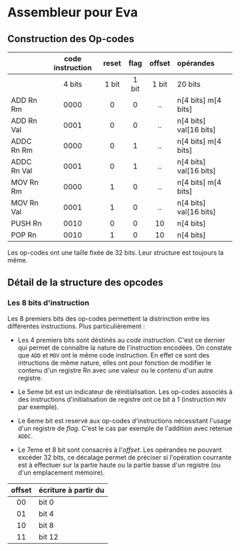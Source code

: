# Assembleur pour Eva

## Construction des Op-codes

|         | code instruction | reset | flag   | offset | opérandes |
|:------- | :--------------: | :---: | :----: | :----: | :-------- |
|         | 4 bits           | 1 bit | 1 bit  | 1 bit  | 20 bits   |
| ADD   Rn Rm   | 0000 | 0 | 0 | .. | n[4 bits] m[4 bits]     |
| ADD   Rn Val  | 0001 | 0 | 0 | .. | n[4 bits] val[16 bits]  |
| ADDC  Rn Rm   | 0000 | 0 | 1 | .. | n[4 bits] m[4 bits]     |
| ADDC  Rn Val  | 0001 | 0 | 1 | .. | n[4 bits] val[16 bits]  |
| MOV   Rn Rm   | 0000 | 1 | 0 | .. | n[4 bits] m[4 bits]     |
| MOV   Rn Val  | 0001 | 1 | 0 | .. | n[4 bits] val[16 bits]  |
| PUSH  Rn      | 0010 | 0 | 0 | 10 | n[4 bits]               |
| POP   Rn      | 0010 | 1 | 0 | 10 | n[4 bits]               |

Les op-codes ont une taille fixée de 32 bits. Leur structure est toujours la même.

## Détail de la structure des opcodes

### Les 8 bits d'instruction

Les 8 premiers bits des op-codes permettent la distrinction entre les différentes instructions. Plus particulièrement :


+ Les 4 premiers bits sont déstinés au *code instruction*. C'est ce dernier qui permet de connaître la nature de l'instruction encodées. On constate que `ADD` et `MOV` ont le même code instruction. En effet ce sont des intructions de même nature, elles ont pour fonction de modifier le contenu d'un registre Rn avec une valeur ou le contenu d'un autre registre.

+ Le 5eme bit est un indicateur de réinitialisation. Les op-codes associés à des instructions d'initialisation de registre ont ce bit à 1 (instruction `MOV` par exemple).

+ Le 6eme bit est reservé aux op-codes d'instructions nécessitant l'usage d'un registre de *flag*. C'est le cas par exemple de l'addition avec retenue `ADDC`.

+ Le 7eme et 8 bit sont consacrés à l'*offset*. Les opérandes ne pouvant excéder 32 bits, ce décalage permet de préciser si l'opération courrante est à effectuer sur la partie haute ou la partie basse d'un registre (ou d'un emplacement mémoire).


| offset | écriture à partir du |
| :----: | :------------------- |
| 00     | bit 0    |
| 01     | bit 4    |
| 10     | bit 8    |
| 11     | bit 12   |